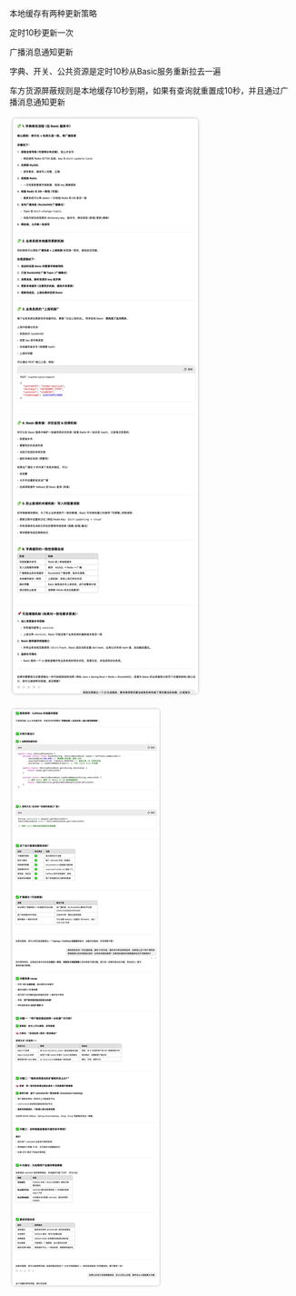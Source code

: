 本地缓存有两种更新策略

定时10秒更新一次

广播消息通知更新



字典、开关、公共资源是定时10秒从Basic服务重新拉去一遍

车方货源屏蔽规则是本地缓存10秒到期，如果有查询就重置成10秒，并且通过广播消息通知更新

![image-20250410152138876](image/image-20250410152138876.png)



![image-20250410152319790](image/image-20250410152319790.png)